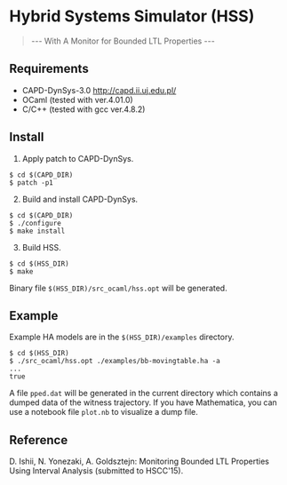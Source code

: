 # Hybrid Systems Simulator (HSS)

> --- With A Monitor for Bounded LTL Properties ---

## Requirements

* CAPD-DynSys-3.0 http://capd.ii.uj.edu.pl/
* OCaml (tested with ver.4.01.0)
* C/C++ (tested with gcc ver.4.8.2)

## Install

1. Apply patch to CAPD-DynSys.
```
$ cd $(CAPD_DIR)
$ patch -p1 
```
2. Build and install CAPD-DynSys.
```
$ cd $(CAPD_DIR)
$ ./configure
$ make install
```
3. Build HSS.
```
$ cd $(HSS_DIR)
$ make
```

Binary file `$(HSS_DIR)/src_ocaml/hss.opt` will be generated.

## Example

Example HA models are in the `$(HSS_DIR)/examples` directory.

```
$ cd $(HSS_DIR)
$ ./src_ocaml/hss.opt ./examples/bb-movingtable.ha -a
...
true
```

A file `pped.dat` will be generated in the current directory which contains a dumped data of the witness trajectory.
If you have Mathematica, you can use a notebook file `plot.nb` to visualize a dump file.

## Reference

D. Ishii, N. Yonezaki, A. Goldsztejn: Monitoring Bounded LTL Properties Using Interval Analysis (submitted to HSCC'15).
